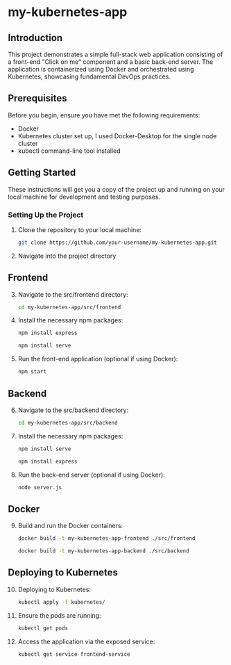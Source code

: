 # my-kubernetes-app

## Introduction

This project demonstrates a simple full-stack web application consisting of a front-end "Click on me" component and a basic back-end server. The application is containerized using Docker and orchestrated using Kubernetes, showcasing fundamental DevOps practices.

## Prerequisites

Before you begin, ensure you have met the following requirements:
- Docker
- Kubernetes cluster set up, I used Docker-Desktop for the single node cluster
- kubectl command-line tool installed

## Getting Started

These instructions will get you a copy of the project up and running on your local machine for development and testing purposes.

### Setting Up the Project

1. Clone the repository to your local machine:
   ```bash
   git clone https://github.com/your-username/my-kubernetes-app.git

2. Navigate into the project directory
    <!-- ```bash -->
    <!-- cd my-kubernetes-app -->

## Frontend

3. Navigate to the src/frontend directory:
    ```bash
    cd my-kubernetes-app/src/frontend

4. Install the necessary npm packages:
    ```bash
    npm install express
    
    npm install serve

5. Run the front-end application (optional if using Docker):
    ```bash
    npm start

## Backend

6. Navigate to the src/backend directory:
    ```bash
    cd my-kubernetes-app/src/backend

7. Install the necessary npm packages:
    ```bash
    npm install serve

    npm install express

8. Run the back-end server (optional if using Docker):
    ```bash
    node server.js

## Docker

9. Build and run the Docker containers:
    ```bash
    docker build -t my-kubernetes-app-frontend ./src/frontend
    
    docker build -t my-kubernetes-app-backend ./src/backend

## Deploying to Kubernetes

10. Deploying to Kubernetes:
    ```bash
    kubectl apply -f kubernetes/

11. Ensure the pods are running:
    ```bash
    kubectl get pods

12. Access the application via the exposed service:
    ```bash
    kubectl get service frontend-service